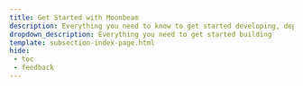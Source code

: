 ```yaml
---
title: Get Started with Moonbeam
description: Everything you need to know to get started developing, deploying, and interacting with smart contracts on Moonbeam.
dropdown_description: Everything you need to get started building
template: subsection-index-page.html
hide: 
 - toc
 - feedback
---
```

